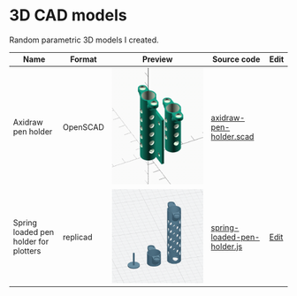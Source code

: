 # 3D CAD models

Random parametric 3D models I created.

|Name|Format|Preview|Source code|Edit|
|-|-|-|-|-|
|Axidraw pen holder|OpenSCAD|![](./axidraw-pen-holder/preview.png)|[axidraw-pen-holder.scad](./axidraw-pen-holder/pigma-micron-holder.scad)|
|Spring loaded pen holder for plotters|replicad|![](./spring-loaded-pen-holder/preview.png)|[spring-loaded-pen-holder.js](./spring-loaded-pen-holder/spring-loaded-pen-holder.js)|[Edit](https://studio.replicad.xyz/workbench?from-url=https://raw.githubusercontent.com/Stanko/3d-cad-models/dev/spring-loaded-pen-holder/spring-loaded-pen-holder.js)|
